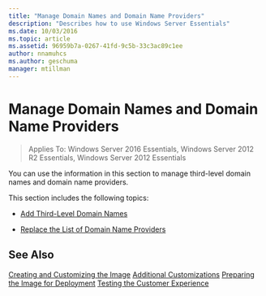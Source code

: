 ```yaml
---
title: "Manage Domain Names and Domain Name Providers"
description: "Describes how to use Windows Server Essentials"
ms.date: 10/03/2016
ms.topic: article
ms.assetid: 96959b7a-0267-41fd-9c5b-33c3ac89c1ee
author: nnamuhcs
ms.author: geschuma
manager: mtillman
---
```


# Manage Domain Names and Domain Name Providers

>Applies To: Windows Server 2016 Essentials, Windows Server 2012 R2 Essentials, Windows Server 2012 Essentials

You can use the information in this section to manage third-level domain names and domain name providers.

 This section includes the following topics:

-   [Add Third-Level Domain Names](Add-Third-Level-Domain-Names.md)

-   [Replace the List of Domain Name Providers](Replace-the-List-of-Domain-Name-Providers.md)

## See Also
 [Creating and Customizing the Image](Creating-and-Customizing-the-Image.md)
 [Additional Customizations](Additional-Customizations.md)
 [Preparing the Image for Deployment](Preparing-the-Image-for-Deployment.md)
 [Testing the Customer Experience](Testing-the-Customer-Experience.md)